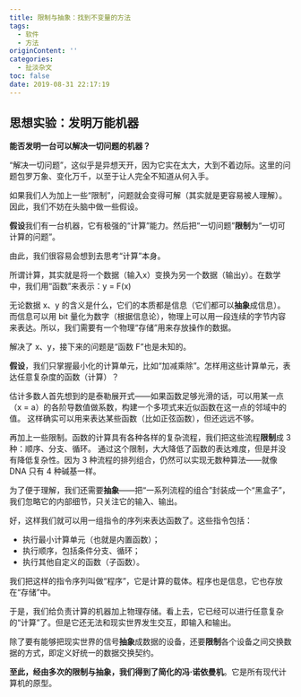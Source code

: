 ```yaml
---
title: 限制与抽象：找到不变量的方法
tags:
  - 软件
  - 方法
originContent: ''
categories:
  - 扯淡杂文
toc: false
date: 2019-08-31 22:17:19
---
```


## 思想实验：发明万能机器

**能否发明一台可以解决一切问题的机器？**

“解决一切问题”，这似乎是异想天开，因为它实在太大，大到不着边际。这里的问题包罗万象、变化万千，以至于让人完全不知道从何入手。

如果我们人为加上一些“限制”，问题就会变得可解（其实就是更容易被人理解）。因此，我们不妨在头脑中做一些假设。

**假设**我们有一台机器，它有极强的“计算”能力。然后把“一切问题”**限制**为“一切可计算的问题”。

由此，我们很容易会想到去思考“计算”本身。

所谓计算，其实就是将一个数据（输入x）变换为另一个数据（输出y）。在数学中，我们用“函数”来表示：y = F(x)

无论数据 x、y 的含义是什么，它们的本质都是信息（它们都可以**抽象**成信息）。而信息可以用 bit 量化为数字（根据信息论），物理上可以用一段连续的字节内容来表达。所以，我们需要有一个物理“存储”用来存放操作的数据。

解决了 x、y，接下来的问题是“函数 F”也是未知的。

**假设**，我们只掌握最小化的计算单元，比如“加减乘除”。怎样用这些计算单元，表达任意复杂度的函数（计算）？

估计多数人首先想到的是泰勒展开式——如果函数足够光滑的话，可以用某一点（x = a）的各阶导数值做系数，构建一个多项式来近似函数在这一点的邻域中的值。
这样确实可以用来表达某些函数（比如正弦函数），但还远远不够。

再加上一些限制。函数的计算具有各种各样的复杂流程，我们把这些流程**限制**成 3 种：顺序、分支、循环。
通过这个限制，大大降低了函数的表达难度，但是并没有降低复杂性。因为 3 种流程的排列组合，仍然可以实现无数种算法——就像 DNA 只有 4 种碱基一样。

为了便于理解，我们还需要**抽象**——把“一系列流程的组合”封装成一个“黑盒子”，我们忽略它的内部细节，只关注它的输入、输出。

好，这样我们就可以用一组指令的序列来表达函数了。这些指令包括：
* 执行最小计算单元（也就是内置函数）；
* 执行顺序，包括条件分支、循环；
* 执行其他自定义的函数（子函数）。

我们把这样的指令序列叫做“程序”，它是计算的载体。程序也是信息，它也存放在“存储”中。

于是，我们给负责计算的机器加上物理存储。看上去，它已经可以进行任意复杂的“计算”了。但是它还无法和现实世界发生交互，即输入和输出。

除了要有能够把现实世界的信号**抽象**成数据的设备，还要**限制**各个设备之间交换数据的方式，即定义好统一的数据交换契约。

**至此，经由多次的限制与抽象，我们得到了简化的冯·诺依曼机**。它是所有现代计算机的原型。